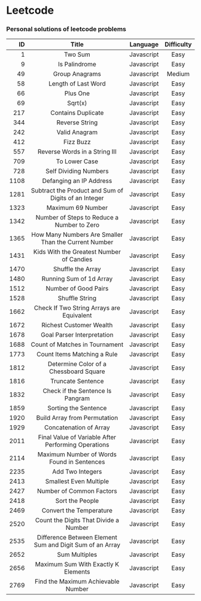 # Leetcode

### Personal solutions of leetcode problems

| ID   |       Title                                                |  Language  | Difficulty |
|----: |:-----------------:                                         |:----------:|:----------:|
|  1   |     Two Sum                                                | Javascript |    Easy    |
|  9   | Is Palindrome                                              | Javascript |    Easy    |
| 49   | Group Anagrams                                             | Javascript |   Medium   |
| 58   | Length of Last Word                                        | Javascript |    Easy    |
| 66   | Plus One                                                   | Javascript |    Easy    |
| 69   | Sqrt(x)                                                    | Javascript |    Easy    |
| 217  | Contains Duplicate                                         | Javascript |    Easy    |
| 344  | Reverse String                                             | Javascript |    Easy    |
| 242  | Valid Anagram                                              | Javascript |    Easy    |
| 412  | Fizz Buzz                                                  | Javascript |    Easy    |
| 557  | Reverse Words in a String III                              | Javascript |    Easy    |
| 709  | To Lower Case                                              | Javascript |    Easy    |
| 728  | Self Dividing Numbers                                      | Javascript |    Easy    |
| 1108 | Defanging an IP Address                                    | Javascript |    Easy    |
| 1281 | Subtract the Product and Sum of Digits of an Integer       | Javascript |    Easy    |
| 1323 | Maximum 69 Number                                          | Javascript |    Easy    |
| 1342 | Number of Steps to Reduce a Number to Zero                 | Javascript |    Easy    |
| 1365 | How Many Numbers Are Smaller Than the Current Number       | Javascript |    Easy    |
| 1431 | Kids With the Greatest Number of Candies                   | Javascript |    Easy    |
| 1470 | Shuffle the Array                                          | Javascript |    Easy    |
| 1480 | Running Sum of 1d Array                                    | Javascript |    Easy    |
| 1512 | Number of Good Pairs                                       | Javascript |    Easy    |
| 1528 | Shuffle String                                             | Javascript |    Easy    |
| 1662 | Check If Two String Arrays are Equivalent                  | Javascript |    Easy    |
| 1672 | Richest Customer Wealth                                    | Javascript |    Easy    |
| 1678 | Goal Parser Interpretation                                 | Javascript |    Easy    |
| 1688 | Count of Matches in Tournament                             | Javascript |    Easy    |
| 1773 | Count Items Matching a Rule                                | Javascript |    Easy    |
| 1812 | Determine Color of a Chessboard Square                     | Javascript |    Easy    |
| 1816 | Truncate Sentence                                          | Javascript |    Easy    |
| 1832 | Check if the Sentence Is Pangram                           | Javascript |    Easy    |
| 1859 | Sorting the Sentence                                       | Javascript |    Easy    |
| 1920 | Build Array from Permutation                               | Javascript |    Easy    |
| 1929 | Concatenation of Array                                     | Javascript |    Easy    |
| 2011 | Final Value of Variable After Performing Operations        | Javascript |    Easy    |
| 2114 | Maximum Number of Words Found in Sentences                 | Javascript |    Easy    |
| 2235 | Add Two Integers                                           | Javascript |    Easy    |
| 2413 | Smallest Even Multiple                                     | Javascript |    Easy    |
| 2427 | Number of Common Factors                                   | Javascript |    Easy    |
| 2418 | Sort the People                                            | Javascript |    Easy    |
| 2469 | Convert the Temperature                                    | Javascript |    Easy    |
| 2520 | Count the Digits That Divide a Number                      | Javascript |    Easy    |
| 2535 | Difference Between Element Sum and Digit Sum of an Array   | Javascript |    Easy    |
| 2652 | Sum Multiples                                              | Javascript |    Easy    |
| 2656 | Maximum Sum With Exactly K Elements                        | Javascript |    Easy    |
| 2769 | Find the Maximum Achievable Number                         | Javascript |    Easy    |
